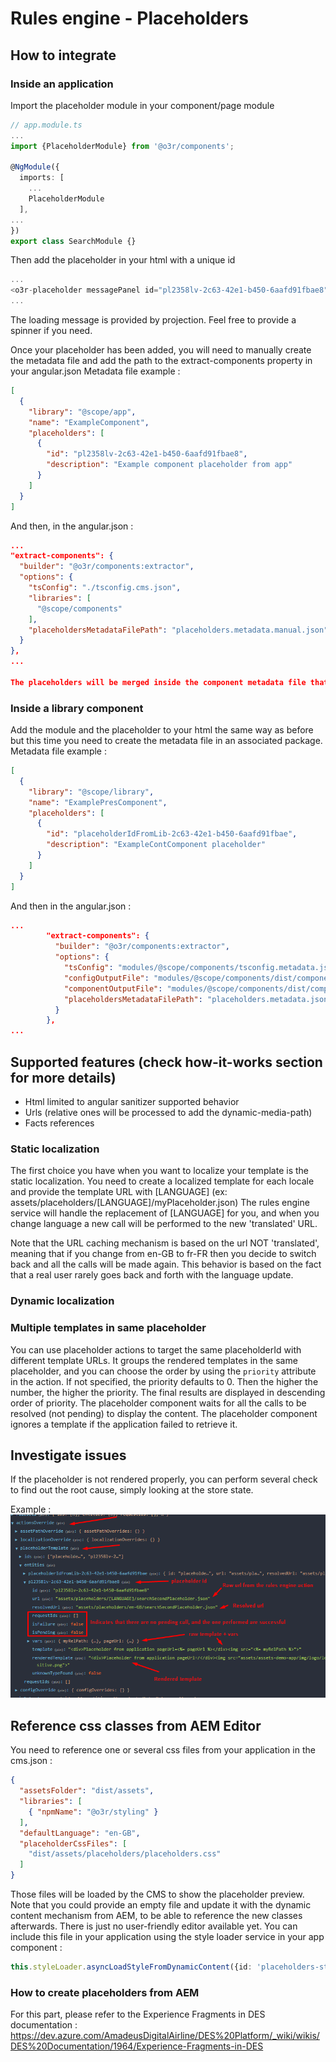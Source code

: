# Rules engine - Placeholders

## How to integrate

### Inside an application

Import the placeholder module in your component/page module

```typescript
// app.module.ts
...
import {PlaceholderModule} from '@o3r/components';

@NgModule({
  imports: [
    ...
    PlaceholderModule
  ],
...
})
export class SearchModule {}
```

Then add the placeholder in your html with a unique id
```typescript
...
<o3r-placeholder messagePanel id="pl2358lv-2c63-42e1-b450-6aafd91fbae8">Placeholder loading ...</o3r-placeholder>
...
```
The loading message is provided by projection. Feel free to provide a spinner if you need.

Once your placeholder has been added, you will need to manually create the metadata file and add the path to the extract-components property in your angular.json
Metadata file example :
```json
[
  {
    "library": "@scope/app",
    "name": "ExampleComponent",
    "placeholders": [
      {
        "id": "pl2358lv-2c63-42e1-b450-6aafd91fbae8",
        "description": "Example component placeholder from app"
      }
    ]
  }
]
```
And then, in the angular.json :
```json
...
"extract-components": {
  "builder": "@o3r/components:extractor",
  "options": {
    "tsConfig": "./tsconfig.cms.json",
    "libraries": [
      "@scope/components"
    ],
    "placeholdersMetadataFilePath": "placeholders.metadata.manual.json"
  }
},
...

The placeholders will be merged inside the component metadata file that will be sent to the cms.
```

### Inside a library component
Add the module and the placeholder to your html the same way as before but this time you need to create the metadata file in an associated package.
Metadata file example :
```json
[
  {
    "library": "@scope/library",
    "name": "ExamplePresComponent",
    "placeholders": [
      {
        "id": "placeholderIdFromLib-2c63-42e1-b450-6aafd91fbae",
        "description": "ExampleContComponent placeholder"
      }
    ]
  }
]
```
And then in the angular.json :
```json
...
        "extract-components": {
          "builder": "@o3r/components:extractor",
          "options": {
            "tsConfig": "modules/@scope/components/tsconfig.metadata.json",
            "configOutputFile": "modules/@scope/components/dist/component.config.metadata.json",
            "componentOutputFile": "modules/@scope/components/dist/component.class.metadata.json",
            "placeholdersMetadataFilePath": "placeholders.metadata.json"
          }
        },
...
```

## Supported features (check how-it-works section for more details)
* Html limited to angular sanitizer supported behavior
* Urls (relative ones will be processed to add the dynamic-media-path)
* Facts references

### Static localization
The first choice you have when you want to localize your template is the static localization.
You need to create a localized template for each locale and provide the template URL with [LANGUAGE] (ex: assets/placeholders/[LANGUAGE]/myPlaceholder.json)
The rules engine service will handle the replacement of [LANGUAGE] for you, and when you change language a new call will be performed to the new 'translated' URL.

Note that the URL caching mechanism is based on the url NOT 'translated', meaning that if you change from en-GB to fr-FR then you decide to switch back and all the calls will be made again.
This behavior is based on the fact that a real user rarely goes back and forth with the language update.

### Dynamic localization

### Multiple templates in same placeholder
You can use placeholder actions to target the same placeholderId with different template URLs.
It groups the rendered templates in the same placeholder, and you can choose the order by using the `priority` attribute in the action.
If not specified, the priority defaults to 0. Then the higher the number, the higher the priority. The final results are displayed in descending order of priority.
The placeholder component waits for all the calls to be resolved (not pending) to display the content.
The placeholder component ignores a template if the application failed to retrieve it.

## Investigate issues
If the placeholder is not rendered properly, you can perform several check to find out the root cause, simply looking at the store state.

Example :
![store-state.png](../../../.attachments/screenshots/rules-engine-debug/store_state.png)

## Reference css classes from AEM Editor
You need to reference one or several css files from your application in the cms.json :
```json
{
  "assetsFolder": "dist/assets",
  "libraries": [
    { "npmName": "@o3r/styling" }
  ],
  "defaultLanguage": "en-GB",
  "placeholderCssFiles": [
    "dist/assets/placeholders/placeholders.css"
  ]
}
```
Those files will be loaded by the CMS to show the placeholder preview.
Note that you could provide an empty file and update it with the dynamic content mechanism from AEM, to be able to reference the new classes afterwards.
There is just no user-friendly editor available yet.
You can include this file in your application using the style loader service in your app component :
```typescript
this.styleLoader.asyncLoadStyleFromDynamicContent({id: 'placeholders-styling', href: 'assets/rules/placeholders.css'});
```

### How to create placeholders from AEM
For this part, please refer to the Experience Fragments in DES documentation : 
https://dev.azure.com/AmadeusDigitalAirline/DES%20Platform/_wiki/wikis/DES%20Documentation/1964/Experience-Fragments-in-DES


